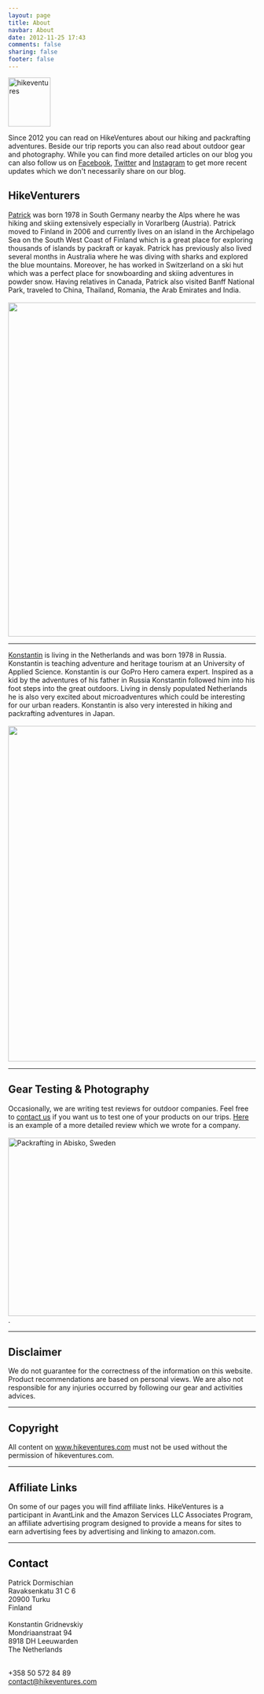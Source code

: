 ```yaml
---
layout: page
title: About
navbar: About
date: 2012-11-25 17:43
comments: false
sharing: false
footer: false
---
```

<img class="logo" class="img-responsive" src="https://farm6.staticflickr.com/5600/15282435948_a86a69c802_t.jpg" width="86" height="100" alt="hikeventures">

Since 2012 you can read on HikeVentures about our hiking and packrafting adventures. Beside our trip reports you can also read about outdoor gear and photography. While you can find more detailed articles on our blog you can also
follow us on <a href="https://www.facebook.com/HikeVentures" rel="nofollow" target="_blank" title="Follow us on Facebook">Facebook</a>, <a href="https://twitter.com/hikeventures" rel="nofollow" target="_blank" title="Follow us on Twitter">Twitter</a> and <a href="https://instagram.com/hikeventures/">Instagram</a> to get more recent updates which we don't necessarily share on our blog.

## HikeVenturers
<a href="https://www.facebook.com/profile.php?id=100009207710788">Patrick</a> was born 1978 in South Germany nearby the Alps where he was hiking and skiing extensively especially in Vorarlberg (Austria). Patrick moved to Finland in 2006 and currently lives on an island in the Archipelago Sea on the South West Coast of Finland which is a great place for exploring thousands of islands by packraft or kayak. Patrick has previously also lived several months in Australia where he was diving with sharks and explored the blue mountains. Moreover, he has worked in Switzerland on a ski hut which was a perfect place for snowboarding and skiing adventures in powder snow. Having relatives in Canada, Patrick also visited Banff National Park, traveled to China, Thailand, Romania, the Arab Emirates and India.<br><br>
<a href="https://www.flickr.com/photos/90204224@N07/15778419464"><img src="https://farm9.staticflickr.com/8586/15778419464_660dbf7515_b.jpg" width="1024" height="680"></a><br>
<hr>
<a href="https://www.facebook.com/konstantin.gridnevskiy" target="_blank">Konstantin</a> is living in the Netherlands and was born 1978 in Russia. Konstantin is teaching adventure and heritage tourism at an University of Applied Science. Konstantin is our GoPro Hero camera expert. Inspired as a kid by the adventures of his father in Russia Konstantin followed him into his foot steps into the great outdoors. Living in densly populated Netherlands he is also very excited about microadventures which could be interesting for our urban readers. Konstantin is also very interested in hiking and packrafting adventures in Japan.<br><br><a href="https://www.flickr.com/photos/90204224@N07/14464273681"><img src="https://farm4.staticflickr.com/3848/14464273681_0b2ab88e71_b.jpg" width="1024" height="683"></a><br>

<hr>

## Gear Testing & Photography
Occasionally, we are writing test reviews for outdoor companies. Feel free to <a href="#contact">contact us</a> if you want us to test one of your products on our trips. <a href="http://www.hikeventures.com/Thule-Chasm-XL-Duffle-Bag/">Here</a> is an example of a more detailed review which we wrote for a company. <br><br>
<img src="https://farm6.staticflickr.com/5683/21885051180_963c46af51_b.jpg" width="1000" height="363" alt="Packrafting in Abisko, Sweden">. 

<hr>

## Disclaimer
We do not guarantee for the correctness of the information on this website. Product recommendations are based on personal views. We are also not responsible for any injuries occurred by following our gear and activities advices.

<hr>

## Copyright
All content on www.hikeventures.com must not be used without the permission of hikeventures.com.

<hr>

## Affiliate Links
On some of our pages you will find affiliate links. HikeVentures is a participant in AvantLink and the Amazon Services LLC Associates Program, an affiliate advertising program designed to provide a means for sites to earn advertising fees by advertising and linking to amazon.com.

<hr>

## <a name="contact" style="color: rgb(250,250,250)"><font color="000000">Contact</font></a>
Patrick Dormischian<br>
Ravaksenkatu 31 C 6<br>
20900 Turku<br>
Finland<br><br>
Konstantin Gridnevskiy<br>
Mondriaanstraat 94<br>
8918 DH Leeuwarden<br>
The Netherlands<br><br>

<i class="fa fa-phone-square fa-lg"></i> +358 50 572 84 89<br>
<i class="fa fa-envelope fa-lg"></i> <a href="mailto:contact@hikeventures.com">contact@hikeventures.com</a>

[1]:	https://docs.google.com/forms/d/1K1EQy1eARL_RGYzCwON1KJ1PxjB3ZF4QVc_CobsXBp0/edit?usp=forms_home
